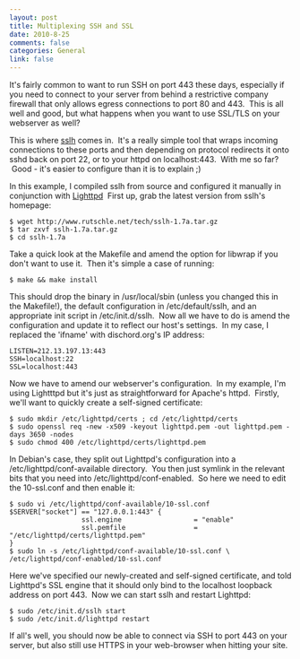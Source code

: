 ```yaml
--- 
layout: post
title: Multiplexing SSH and SSL
date: 2010-8-25
comments: false
categories: General
link: false
---
```


It's fairly common to want to run SSH on port 443 these days, especially if you
need to connect to your server from behind a restrictive company firewall that
only allows egress connections to port 80 and 443.  This is all well and good,
but what happens when you want to use SSL/TLS on your webserver as well?

This is where [sslh](http://www.rutschle.net/tech/sslh.shtml) comes in.  It's a
really simple tool that wraps incoming connections to these ports and then
depending on protocol redirects it onto sshd back on port 22, or to your httpd
on localhost:443.  With me so far?  Good - it's easier to configure than it is
to explain ;)

<!--more-->

In this example, I compiled sslh from source and configured it manually in
conjunction with [Lighttpd](http://lighttpd.org)  First up, grab the latest
version from sslh's homepage:

```
$ wget http://www.rutschle.net/tech/sslh-1.7a.tar.gz
$ tar zxvf sslh-1.7a.tar.gz
$ cd sslh-1.7a
```

Take a quick look at the Makefile and amend the option for libwrap if you don't
want to use it.  Then it's simple a case of running:

```
$ make && make install
```

This should drop the binary in /usr/local/sbin (unless you changed this in the
Makefile!), the default configuration in /etc/default/sslh, and an appropriate
init script in /etc/init.d/sslh.  Now all we have to do is amend the
configuration and update it to reflect our host's settings.  In my case, I
replaced the 'ifname' with dischord.org's IP address:

```
LISTEN=212.13.197.13:443
SSH=localhost:22
SSL=localhost:443
```

Now we have to amend our webserver's configuration.  In my example, I'm using
Lightttpd but it's just as straightforward for Apache's httpd.  Firstly, we'll
want to quickly create a self-signed certificate:

```
$ sudo mkdir /etc/lighttpd/certs ; cd /etc/lighttpd/certs
$ sudo openssl req -new -x509 -keyout lighttpd.pem -out lighttpd.pem -days 3650 -nodes
$ sudo chmod 400 /etc/lighttpd/certs/lighttpd.pem
```

In Debian's case, they split out Lighttpd's configuration into a
/etc/lighttpd/conf-available directory.  You then just symlink in the relevant
bits that you need into /etc/lighttpd/conf-enabled.  So here we need to edit
the 10-ssl.conf and then enable it:

```
$ sudo vi /etc/lighttpd/conf-available/10-ssl.conf
$SERVER["socket"] == "127.0.0.1:443" {
                  ssl.engine                  = "enable"
                  ssl.pemfile                 = "/etc/lighttpd/certs/lighttpd.pem"
}
$ sudo ln -s /etc/lighttpd/conf-available/10-ssl.conf \
/etc/lighttpd/conf-enabled/10-ssl.conf
```

Here we've specified our newly-created and self-signed certificate, and told
Lighttpd's SSL engine that it should only bind to the localhost loopback
address on port 443.  Now we can start sslh and restart Lighttpd:

```
$ sudo /etc/init.d/sslh start
$ sudo /etc/init.d/lighttpd restart
```

If all's well, you should now be able to connect via SSH to port 443 on your
server, but also still use HTTPS in your web-browser when hitting your site.
